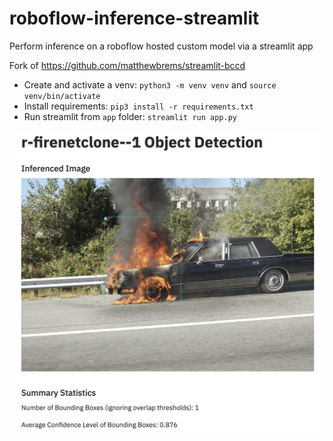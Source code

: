 # roboflow-inference-streamlit
Perform inference on a roboflow hosted custom model via a streamlit app

Fork of https://github.com/matthewbrems/streamlit-bccd

* Create and activate a venv: `python3 -m venv venv` and `source venv/bin/activate`
* Install requirements: `pip3 install -r requirements.txt`
* Run streamlit from `app` folder: `streamlit run app.py`

<p align="center">
<img src="https://github.com/robmarkcole/roboflow-inference-streamlit/blob/main/usage.png" width="750">
</p>